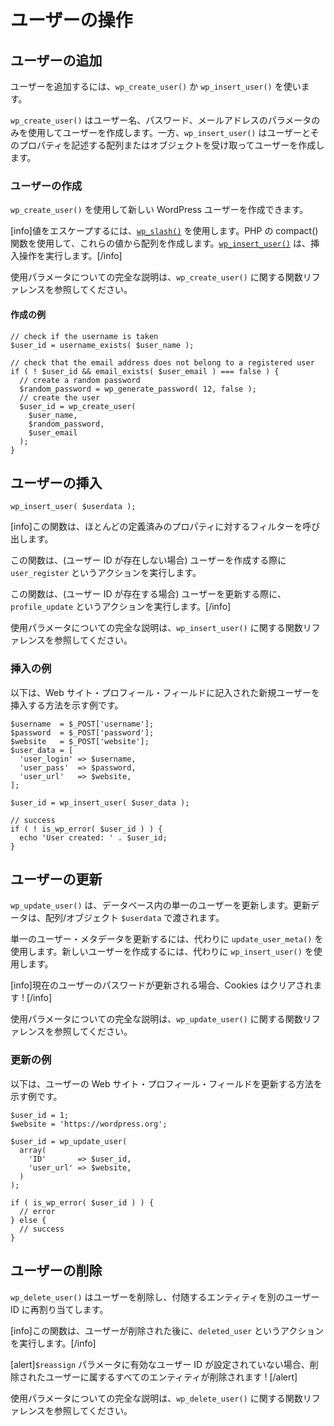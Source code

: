 <!-- 
# Working with Users
 -->
# ユーザーの操作

<!-- 
## Adding Users
 -->
## ユーザーの追加

<!-- 
To add a user you can use `wp_create_user()` or `wp_insert_user()`.
 -->
ユーザーを追加するには、`wp_create_user()` か `wp_insert_user()` を使います。

<!-- 
`wp_create_user()` creates a user using only the username, password and email parameters while `wp_insert_user()` accepts an array or object describing the user and its properties.
 -->
`wp_create_user()` はユーザー名、パスワード、メールアドレスのパラメータのみを使用してユーザーを作成します。一方、`wp_insert_user()` はユーザーとそのプロパティを記述する配列またはオブジェクトを受け取ってユーザーを作成します。

<!-- 
### Create User
 -->
### ユーザーの作成

<!-- 
`wp_create_user()` allows you to create a new WordPress user.
 -->
`wp_create_user()` を使用して新しい WordPress ユーザーを作成できます。

<!-- 
[info]It uses [`wp_slash()`](https://developer.wordpress.org/reference/functions/wp_slash/) to escape the values. The PHP compact() function to create an array with these values. The [`wp_insert_user()`](https://developer.wordpress.org/reference/functions/wp_insert_user/) to perform the insert operation.[/info]
 -->
[info]値をエスケープするには、[`wp_slash()`](https://developer.wordpress.org/reference/functions/wp_slash/) を使用します。PHP の compact() 関数を使用して、これらの値から配列を作成します。[`wp_insert_user()`](https://developer.wordpress.org/reference/functions/wp_insert_user/) は、挿入操作を実行します。[/info]

<!-- 
Please refer to the Function Reference about `wp_create_user()` for full explanation about the used parameters.
 -->
使用パラメータについての完全な説明は、`wp_create_user()` に関する関数リファレンスを参照してください。

<!-- 
#### Example Create
 -->
#### 作成の例

```
// check if the username is taken
$user_id = username_exists( $user_name );

// check that the email address does not belong to a registered user
if ( ! $user_id && email_exists( $user_email ) === false ) {
  // create a random password
  $random_password = wp_generate_password( 12, false );
  // create the user
  $user_id = wp_create_user(
    $user_name,
    $random_password,
    $user_email
  );
}
```

<!-- 
## Insert User
 -->
## ユーザーの挿入

```
wp_insert_user( $userdata );
```

<!-- 
[info]The function calls a filter for most predefined properties.
 -->
[info]この関数は、ほとんどの定義済みのプロパティに対するフィルターを呼び出します。

<!-- 
The function performs the action `user_register` when creating a user (user ID does not exist).
 -->
この関数は、(ユーザー ID が存在しない場合) ユーザーを作成する際に `user_register` というアクションを実行します。

<!-- 
The function performs the action `profile_update` when updating the user (user ID exists).[/info]
 -->
この関数は、(ユーザー ID が存在する場合) ユーザーを更新する際に、`profile_update` というアクションを実行します。[/info]

<!-- 
Please refer to the Function Reference about `wp_insert_user()` for full explanation about the used parameters.
 -->
使用パラメータについての完全な説明は、`wp_insert_user()` に関する関数リファレンスを参照してください。

<!-- 
### Example Insert
 -->
### 挿入の例

<!-- 
Below is an example showing how to insert a new user with the website profile field filled in.
 -->
以下は、Web サイト・プロフィール・フィールドに記入された新規ユーザーを挿入する方法を示す例です。

```
$username  = $_POST['username'];
$password  = $_POST['password'];
$website   = $_POST['website'];
$user_data = [
  'user_login' => $username,
  'user_pass'  => $password,
  'user_url'   => $website,
];

$user_id = wp_insert_user( $user_data );

// success
if ( ! is_wp_error( $user_id ) ) {
  echo 'User created: ' . $user_id;
}
```

<!-- 
## Updating Users
 -->
## ユーザーの更新

<!-- 
`wp_update_user()` Updates a single user in the database. The update data is passed along in the `$userdata` array/object.
 -->
`wp_update_user()` は、データベース内の単一のユーザーを更新します。更新データは、配列/オブジェクト `$userdata` で渡されます。

<!-- 
To update a single piece of user meta data, use `update_user_meta()` instead. To create a new user, use `wp_insert_user()` instead.
 -->
単一のユーザー・メタデータを更新するには、代わりに `update_user_meta()` を使用します。新しいユーザーを作成するには、代わりに `wp_insert_user()` を使用します。

<!-- 
[info]If current user's password is being updated, then the cookies will be cleared![/info]
 -->
[info]現在のユーザーのパスワードが更新される場合、Cookies はクリアされます ! [/info]

<!-- 
Please refer to the Function Reference about `wp_update_user()` for full explanation about the used parameters.
 -->
使用パラメータについての完全な説明は、`wp_update_user()` に関する関数リファレンスを参照してください。

<!-- 
### Example Update
 -->
### 更新の例

<!-- 
Below is an example showing how to update a user's website profile field.
 -->
以下は、ユーザーの Web サイト・プロフィール・フィールドを更新する方法を示す例です。

```
$user_id = 1;
$website = 'https://wordpress.org';

$user_id = wp_update_user(
  array(
    'ID'       => $user_id,
    'user_url' => $website,
  )
);

if ( is_wp_error( $user_id ) ) {
  // error
} else {
  // success
}
```

<!-- 
## Deleting Users
 -->
## ユーザーの削除

<!-- 
`wp_delete_user()` deletes the user and optionally reassign associated entities to another user ID.
 -->
`wp_delete_user()` はユーザーを削除し、付随するエンティティを別のユーザー ID に再割り当てします。

<!-- 
[info]The function performs the action `deleted_user` after the user have been deleted.[/info]
 -->
[info]この関数は、ユーザーが削除された後に、`deleted_user` というアクションを実行します。[/info]

<!-- 
[alert]If the `$reassign` parameter is not set to a valid user ID, then all entities belonging to the deleted user will be deleted![/alert]
 -->
[alert]`$reassign` パラメータに有効なユーザー ID が設定されていない場合、削除されたユーザーに属するすべてのエンティティが削除されます ! [/alert]

<!-- 
Please refer to the Function Reference about `wp_delete_user()` for full explanation about the used parameters.
 -->
使用パラメータについての完全な説明は、`wp_delete_user()` に関する関数リファレンスを参照してください。
